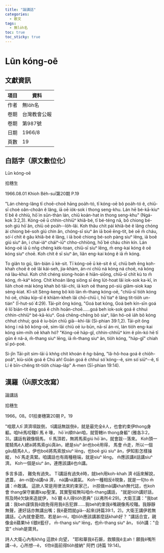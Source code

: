 ```yaml
---
title: "論講話"
categories:
  - 散文
tags:
  - 無lo̍h名
toc: true
toc_sticky: true
---
```


# Lūn kóng-oē

## 文獻資訊

| 項目 | 資料 |
|---|---|
| 作者 | 無lo̍h名 |
| 卷期 | 台灣教會公報 |
| 卷期 | 第987號 |
| 日期 | 1966/8 |
| 頁數 | 19 |

## 白話字（原文數位化）

Lūn kóng-oē

拾穗生

1966.08.01 Khioh Be̍h-suī第20期 P.19

"Lán chèng-lâng tī choē-choē hāng poa̍h-tó, tī kóng-oē bô poa̍h-tó ê, chiū-sī choè oân-choân ê lâng, iā oē io̍k-sok i thong seng-khu. Lán hē bé-kā-kiuⁿ tī bê ê chhiù, hō͘ in sūn-thàn lán, chiū koán-hat in thong seng-khu" (Ngá-kok 3:2,3). Kóng-oē ū chhin-chhiūⁿ khiâ-bé, tī bé-téng nā, bô chiong bé-soh giú hō͘ ân, chiū oē poa̍h--lo̍h-lâi. Koh thâu chi̍t pái khiâ-bé ê lâng chóng ài chiong bé-soh giú chin ân, chóng-sī siuⁿ ân iā boē ēng-tit, bé oē m̄ cháu, só͘-í chi̍t ê gâu khiâ-bé ê lâng, i iā boē chiong bé-soh pàng siuⁿ lēng, iā boē giú siuⁿ ân, i chai-iáⁿ cháiⁿ-iūⁿ chho-chhiòng, hō͘ bé cháu chin kín. Lán kóng-oē iā ū nn̄g chéng ke̍k-toan, chiū-sī siuⁿ lēng, m̄ eng-kai kóng ê oē kóng siuⁿ choē. Koh chi̍t ê sī siuⁿ ân, liân eng-kai kóng ê iā m̄ kóng.

To giân to gú, lân-bián ū kè-sit. Tī kóng-oē ū kè-sit ê sî, chiū beh ēng koh-khah choē ê oē lâi kái-seh, jia-khàm, án-ni chiū ná kóng ná choē, ná kóng ná làu-khuì. Koh chi̍t chéng siong-hoán ê hiān-siōng, chiū-sī chi̍t kù to m̄ kóng, m̄-káⁿ kóng. Chit khoán lâng siông sī ēng lu̍t-hoat lâi iok-sok ka-kī, in lia̍h choè mài kóng khah bô tāi-chì, iā koh oē thang pó-siú giâm-siok kap sèng-kiat. Kî-si̍t Sèng-keng bô kiò lán m̄-thang kóng-oē, "chiū-sī tio̍h kóng hó oē, chiàu ki̍p-sî ê khiàm-kheh lâi chō-chiū i, hō͘ tiaⁿ ê lâng tit-tio̍h un-tián" (Í-hut-só͘ 4:29). Tāi-pi̍t ông kóng, "Goá bat kóng, Goá beh kín-sīn goá ê lō͘ bián-tit ēng goá ê chi̍h hoān-choē......goá beh iok-sok goá ê chhuì chhin-chhiūⁿ bé-kā-kiuⁿ. Goá chēng-chēng bô siaⁿ, liân hó-oē ia̍h bô kóng chhut chhuì; goá ê iu-būn chiū giâ--khí-lâi (Si-phian 39:1,2). Tāi-pi̍t ông kóng i nā bô kóng-oē, sim-lāi chiū oē iu-būn, nā-sī án-ni, lán tio̍h eng-kai kóng sím-mi̍h oē khah hó? "Kóng-oē ha̍p-gî, chhin-chhiūⁿ kim ê pîn-kó hē tī gûn ê nâ-á, m̄-thang siuⁿ lēng, iā m̄-thang siuⁿ ân, tio̍h kóng, "ha̍p-gî" chiah sī pó-poè.

Si-jîn Tāi-pi̍t sim-lāi ū khǹg chit khoán ê ǹg-bāng, "Iâ-hô-hoa goá ê chio̍h-poâⁿ, kiù-sio̍k goá ê Chú ah! Goān goá ê chhuì só͘ kóng--ê, sim só͘ siūⁿ--ê, tī Lí ê bīn-chêng tit-tio̍h chiap-la̍p" A-men (Sī-phian 19:14).

## 漢羅（Ùi原文改寫）

論講話

拾穗生

1966。08。01拾麥穗第20期 P。19

"咱眾人tī 濟濟項跋倒， tī講話無跋倒ê，就是最完全ê人，也會約束伊thong身軀。咱hē馬咬韁tī 馬 ê 喙， hō͘ in順thàn咱，就管轄in thong身軀" (雅各3:2，3)。講話有親像騎馬， tī 馬頂若，無將馬索giú hō͘ ân，就會跋--落來。 Koh頭一擺騎馬ê人總ài將馬索giú真ân，總是siuⁿ ân也boē用得， 馬會 m̄走，所以一個gâu騎馬ê人，伊也boē將馬索放siuⁿ lēng，也boē giú siuⁿ ân，伊知影怎樣操縱， hō͘ 馬走真緊。咱講話也有兩種極端，就是siuⁿ lēng， m̄應該講ê話講siuⁿ 濟。 Koh一個是siuⁿ ân，連應該講ê也m̄講。

多言多語， 難免有過失。 Tī講話有過失ê時，就beh用koh-khah 濟 ê話來解說，遮蓋， án-ni就ná講ná 濟， ná講ná漏氣。 Koh一種相反ê現象，就是一句to m̄講：m̄敢講。 這款人常是用律法來約束家己， in掠做mài講khah無代誌，也koh 會 thang保守嚴肅kap聖潔。其實聖經無叫咱m̄-thang講話， "就是tio̍h講好話，照及時ê欠缺來造就伊， hō͘ 聽 ê人得tio̍h恩典" (以弗所4:29)。大衛王講："我bat講：我beh謹慎我ê路免得用我ê舌犯罪......我beh約束我ê嘴親像馬咬韁。我靜靜無聲，連好話亦無講出嘴；我ê憂悶就giâ--起來(詩篇39:1，2)。大衛王講伊若無講話，心內就會憂悶，若是án-ni，咱tio̍h應該講甚麼話khah好？ "講話合宜，親像金ê蘋果hē tī銀ê籃仔， m̄-thang siuⁿ lēng，也m̄-thang siuⁿ ân， tio̍h講："合宜" chiah是寶貝。

詩人大衛心內有khǹg 這款ê 向望， "耶和華我ê石磐，救贖我ê主ah！願我ê嘴所講--ê，心所想--ê， tī你ê面前得tio̍h接納" 阿們 (詩篇 19:14)。
